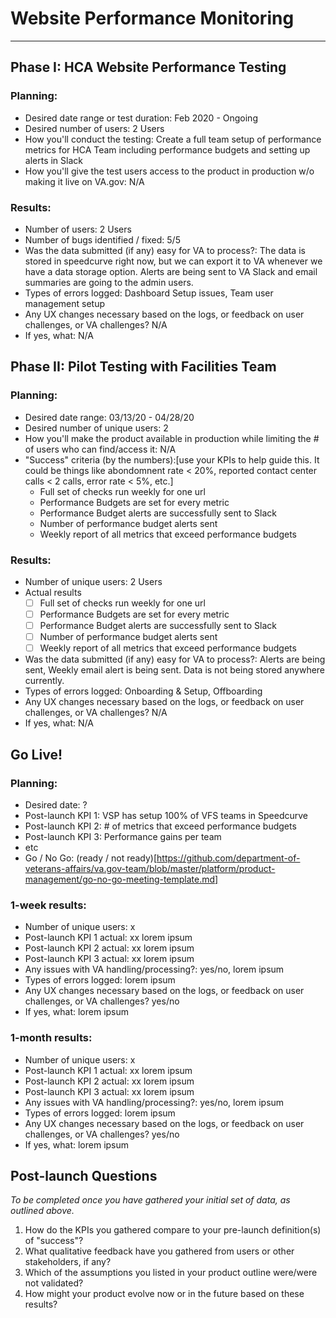 # Website Performance Monitoring

---

## Phase I: HCA Website Performance Testing

### Planning:
- Desired date range or test duration: Feb 2020 - Ongoing
- Desired number of users: 2 Users
- How you'll conduct the testing: Create a full team setup of performance metrics for HCA Team including performance budgets and setting up alerts in Slack
- How you'll give the test users access to the product in production w/o making it live on VA.gov: N/A

### Results:
- Number of users: 2 Users 
- Number of bugs identified / fixed: 5/5
- Was the data submitted (if any) easy for VA to process?: The data is stored in speedcurve right now, but we can export it to VA whenever we have a data storage option. Alerts are being sent to VA Slack and email summaries are going to the admin users.
- Types of errors logged: Dashboard Setup issues, Team user management setup
- Any UX changes necessary based on the logs, or feedback on user challenges, or VA challenges? N/A
- If yes, what: N/A

## Phase II: Pilot Testing with Facilities Team

### Planning:
- Desired date range: 03/13/20 - 04/28/20
- Desired number of unique users: 2
- How you'll make the product available in production while limiting the # of users who can find/access it: N/A
- "Success" criteria (by the numbers):[use your KPIs to help guide this. It could be things like abondomnent rate < 20%, reported contact center calls < 2 calls, error rate < 5%, etc.]
  - Full set of checks run weekly for one url
  - Performance Budgets are set for every metric
  - Performance Budget alerts are successfully sent to Slack
  - Number of performance budget alerts sent
  - Weekly report of all metrics that exceed performance budgets 

### Results:
- Number of unique users: 2 Users
- Actual results
  - [ ] Full set of checks run weekly for one url
  - [ ] Performance Budgets are set for every metric
  - [ ] Performance Budget alerts are successfully sent to Slack
  - [ ] Number of performance budget alerts sent
  - [ ] Weekly report of all metrics that exceed performance budgets 
- Was the data submitted (if any) easy for VA to process?: Alerts are being sent, Weekly email alert is being sent. Data is not being stored anywhere currently.
- Types of errors logged: Onboarding & Setup, Offboarding
- Any UX changes necessary based on the logs, or feedback on user challenges, or VA challenges? N/A
- If yes, what: N/A


## Go Live!

### Planning:
- Desired date: ?
- Post-launch KPI 1: VSP has setup 100% of VFS teams in Speedcurve
- Post-launch KPI 2: # of metrics that exceed performance budgets
- Post-launch KPI 3: Performance gains per team
- etc
- Go / No Go: (ready / not ready)[https://github.com/department-of-veterans-affairs/va.gov-team/blob/master/platform/product-management/go-no-go-meeting-template.md]

### 1-week results:
- Number of unique users: x
- Post-launch KPI 1 actual: xx lorem ipsum
- Post-launch KPI 2 actual: xx lorem ipsum
- Post-launch KPI 3 actual: xx lorem ipsum
- Any issues with VA handling/processing?: yes/no, lorem ipsum
- Types of errors logged: lorem ipsum
- Any UX changes necessary based on the logs, or feedback on user challenges, or VA challenges? yes/no 
- If yes, what: lorem ipsum

### 1-month results:
- Number of unique users: x
- Post-launch KPI 1 actual: xx lorem ipsum
- Post-launch KPI 2 actual: xx lorem ipsum
- Post-launch KPI 3 actual: xx lorem ipsum
- Any issues with VA handling/processing?: yes/no, lorem ipsum
- Types of errors logged: lorem ipsum
- Any UX changes necessary based on the logs, or feedback on user challenges, or VA challenges? yes/no 
- If yes, what: lorem ipsum

## Post-launch Questions 

_To be completed once you have gathered your initial set of data, as outlined above._ 

1. How do the KPIs you gathered compare to your pre-launch definition(s) of "success"?
1. What qualitative feedback have you gathered from users or other stakeholders, if any?
1. Which of the assumptions you listed in your product outline were/were not validated? 
1. How might your product evolve now or in the future based on these results?
